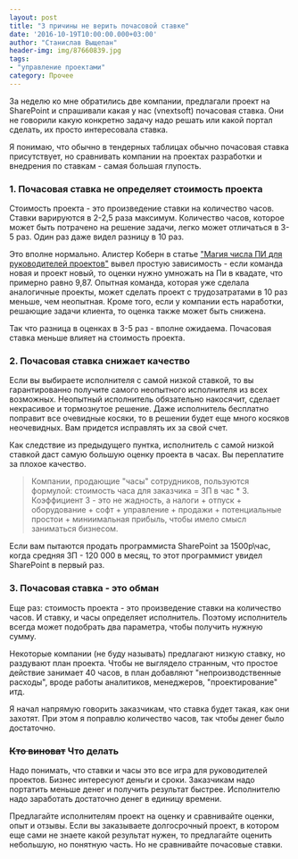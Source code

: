 ```yaml
---
layout: post
title: "3 причины не верить почасовой ставке"
date: '2016-10-19T10:00:00.000+03:00'
author: "Станислав Выщепан"
header-img: img/87660839.jpg
tags:
- "управление проектами"
category: Прочее
---
```


За неделю ко мне обратились две компании, предлагали проект на SharePoint и спрашивали какая у нас (vnextsoft) почасовая ставка. Они не говорили какую конкретно задачу надо решать или какой портал сделать, их просто интересовала ставка.  

Я понимаю, что обычно в тендерных таблицах обычно почасовая ставка присутствует, но сравнивать компании на проектах разработки и внедрения по ставкам - самая большая глупость. 

### 1. Почасовая ставка не определяет стоимость проекта
Стоимость проекта - это произведение ставки на количество часов. Ставки варируются в 2-2,5 раза максимум. Количество часов, которое может быть потрачено на решение задачи, легко может отличаться в 3-5 раз. Один раз даже видел разницу в 10 раз.

Это вполне нормально. Алистер Коберн в статье ["Магия числа ПИ для руководителей проектов"](http://alistair.cockburn.us/The+magic+of+pi+for+project+managers) вывел простую зависимость - если команда новая и проект новый, то оценки нужно умножать на Пи в квадате, что примерно равно 9,87. Опытная команда, которая уже сделала аналогичные проекты, может сделать проект с трудозатратами в 10 раз меньше, чем неопытная. Кроме того, если у компании есть наработки, решающие задачи клиента, то оценка также может быть снижена.
  
Так что разница в оценках в 3-5 раз - вполне ожидаема. Почасовая ставка меньше влияет на стоимость проекта.  

### 2. Почасовая ставка снижает качество
Если вы выбираете исполнителя с самой низкой ставкой, то вы гарантированно получите самого неопытного исполнителя из всех возможных. Неопытный исполнитель обязательно накосячит, сделает некрасивое и тормознутое решение. Даже исполнитель бесплатно поправит все очевидные косяки, то в решении будет еще много косяков неочевидных. Вам придется исправлять их за свой счет. 

Как следствие из предыдущего пунтка, исполнитель с самой низкой ставкой даст самую большую оценку проекта в часах. Вы переплатите за плохое качество.

> Компании, продающие "часы" сотрудников, пользуются формулой: стоимость часа для заказчика = ЗП в час * 3. Коэффициент 3 - это не жадность, а налоги + отпуск + оборудование + софт + управление + продажи + потенциальные простои + миниимальная прибыль, чтобы имело смысл заниматься бизнесом.

Если вам пытаются продать программиста SharePoint за 1500р\час, когда средняя ЗП - 120 000 в месяц, то этот программист увидел SharePoint в первый раз.

### 3. Почасовая ставка - это обман
Еще раз: стоимость проекта - это произведение ставки на количество часов. И ставку, и часы определяет исполнитель. Поэтому исполнитель всегда может подобрать два параметра, чтобы получить нужную сумму.

Некоторые компании (не буду называть) предлагают низкую ставку, но раздувают план проекта. Чтобы не выглядело странным, что простое действие занимает 40 часов, в план добавляют "непроизводственные расходы", вроде работы аналитиков, менеджеров, "проектирование" итд.

Я начал напрямую говорить заказчикам, что ставка будет такая, как они захотят. При этом я поправлю количество часов, так чтобы денег было достаточно.

### ~~Кто виноват~~ Что делать
Надо понимать, что ставки и часы это все игра для руководителей проектов. Бизнес интересуют деньги и сроки. Заказчикам надо портатить меньше денег и получить результат быстрее. Исполнителю надо заработать достаточно денег в единицу времени. 

Предлагайте исполнителям проект на оценку и сравнивайте оценки, опыт и отзывы. Если вы заказываете долгосрочный проект, в котором еще сами не знаете какой результат нужен, то предлагайте оценить небольшую, но понятную часть. Но не сравнивайте почасовые ставки. 